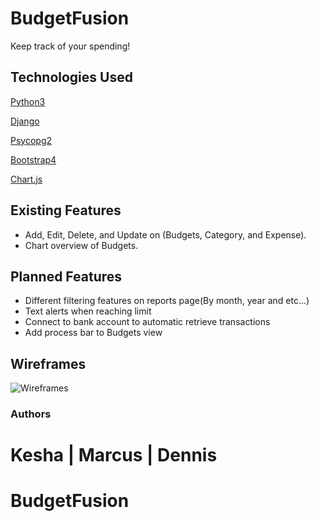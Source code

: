 # BudgetFusion

Keep track of your spending!

## Technologies Used
[Python3](https://www.python.org/download/releases/3.0/)

[Django](https://www.djangoproject.com/)

[Psycopg2](https://pypi.org/project/psycopg2/)

[Bootstrap4](https://getbootstrap.com/)

[Chart.js](https://www.chartjs.org/)


## Existing Features
* Add, Edit, Delete, and Update on (Budgets, Category, and Expense).
* Chart overview of Budgets.

## Planned Features
* Different filtering features on reports page(By month, year and etc...)
* Text alerts when reaching limit
* Connect to bank account to automatic retrieve transactions
* Add process bar to Budgets view

## Wireframes
![Wireframes](https://i.imgur.com/UHA3m8a.png)

### Authors
__Kesha | Marcus | Dennis__
=======
# BudgetFusion
